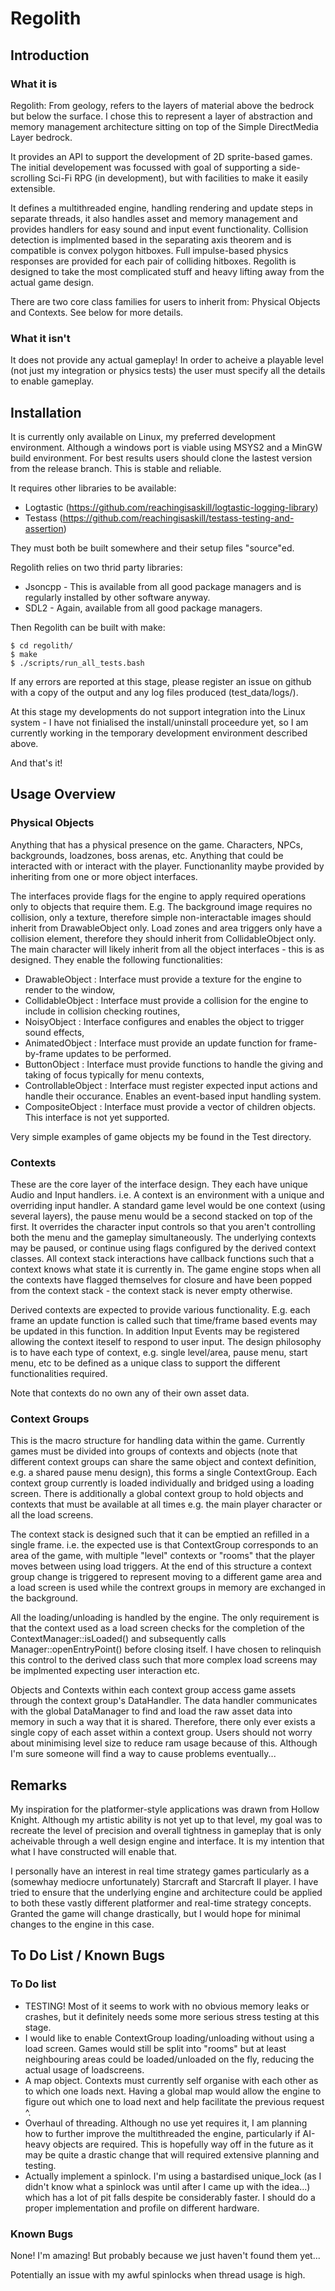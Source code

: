 # Regolith

## Introduction

### What it is

Regolith: From geology, refers to the layers of material above the bedrock but below the surface.
I chose this to represent a layer of abstraction and memory management architecture sitting on top of the Simple DirectMedia Layer bedrock.

It provides an API to support the development of 2D sprite-based games. The initial developement was focussed with goal of supporting a side-scrolling Sci-Fi RPG (in development), but with facilities to make it easily extensible.

It defines a multithreaded engine, handling rendering and update steps in separate threads, it also handles asset and memory management and provides handlers for easy sound and input event functionality.
Collision detection is implmented based in the separating axis theorem and is compatible is convex polygon hitboxes. Full impulse-based physics responses are provided for each pair of colliding hitboxes.
Regolith is designed to take the most complicated stuff and heavy lifting away from the actual game design.

There are two core class families for users to inherit from: Physical Objects and Contexts. See below for more details.

### What it isn't

It does not provide any actual gameplay! In order to acheive a playable level (not just my integration or physics tests) the user must specify all the details to enable gameplay.

## Installation

It is currently only available on Linux, my preferred development environment. Although a windows port is viable using MSYS2 and a MinGW build environment.
For best results users should clone the lastest version from the release branch. This is stable and reliable.

It requires other libraries to be available: 
  - Logtastic (https://github.com/reachingisaskill/logtastic-logging-library)
  - Testass (https://github.com/reachingisaskill/testass-testing-and-assertion)

They must both be built somewhere and their setup files "source"ed.

Regolith relies on two thrid party libraries:
  - Jsoncpp - This is available from all good package managers and is regularly installed by other software anyway.
  - SDL2 - Again, available from all good package managers.

Then Regolith can be built with make:

```
$ cd regolith/
$ make
$ ./scripts/run_all_tests.bash
```

If any errors are reported at this stage, please register an issue on github with a copy of the output and any log files produced (test_data/logs/).

At this stage my developments do not support integration into the Linux system - I have not finialised the install/uninstall proceedure yet, so I am currently working in the temporary development environment described above.

And that's it!


## Usage Overview

### Physical Objects

Anything that has a physical presence on the game. Characters, NPCs, backgrounds, loadzones, boss arenas, etc. Anything that could be interacted with or interact with the player. Functionanlity maybe provided by inheriting from one or more object interfaces.

The interfaces provide flags for the engine to apply required operations only to objects that require them. E.g. The background image requires no collision, only a texture, therefore simple non-interactable images should inherit from DrawableObject only. Load zones and area triggers only have a collision element, therefore they should inherit from CollidableObject only. The main character will likely inherit from all the object interfaces - this is as designed. They enable the following functionalities:

- DrawableObject : Interface must provide a texture for the engine to render to the window,
- CollidableObject : Interface must provide a collision for the engine to include in collision checking routines,
- NoisyObject : Interface configures and enables the object to trigger sound effects,
- AnimatedObject : Interface must provide an update function for frame-by-frame updates to be performed. 
- ButtonObject : Interface must provide functions to handle the giving and taking of focus typically for menu contexts,
- ControllableObject : Interface must register expected input actions and handle their occurance. Enables an event-based input handling system.
- CompositeObject : Interface must provide a vector of children objects. This interface is not yet supported.

Very simple examples of game objects my be found in the Test directory.


### Contexts
These are the core layer of the interface design. They each have unique Audio and Input handlers. i.e. A context is an environment with a unique and overriding input handler. A standard game level would be one context (using several layers), the pause menu would be a second stacked on top of the first. It overrides the character input controls so that you aren't controlling both the menu and the gameplay simultaneously. The underlying contexts may be paused, or continue using flags configured by the derived context classes. All context stack interactions have callback functions such that a context knows what state it is currently in. The game engine stops when all the contexts have flagged themselves for closure and have been popped from the context stack - the context stack is never empty otherwise.

Derived contexts are expected to provide various functionality. E.g. each frame an update function is called such that time/frame based events may be updated in this function. In addition Input Events may be registered allowing the context iteself to respond to user input. The design philosophy is to have each type of context, e.g. single level/area, pause menu, start menu, etc to be defined as a unique class to support the different functionalities required.

Note that contexts do no own any of their own asset data.


### Context Groups

This is the macro structure for handling data within the game. Currently games must be divided into groups of contexts and objects (note that different context groups can share the same object and context definition, e.g. a shared pause menu design), this forms a single ContextGroup. Each context group currently is loaded individually and bridged using a loading screen. There is additionally a global context group to hold objects and contexts that must be available at all times e.g. the main player character or all the load screens.

The context stack is designed such that it can be emptied an refilled in a single frame. i.e. the expected use is that ContextGroup corresponds to an area of the game, with multiple "level" contexts or "rooms" that the player moves between using load triggers. At the end of this structure a context group change is triggered to represent moving to a different game area and a load screen is used while the contrext groups in memory are exchanged in the background.

All the loading/unloading is handled by the engine. The only requirement is that the context used as a load screen checks for the completion of the ContextManager::isLoaded() and subsequently calls Manager::openEntryPoint() before closing itself. I have chosen to relinquish this control to the derived class such that more complex load screens may be implmented expecting user interaction etc.

Objects and Contexts within each context group access game assets through the context group's DataHandler. The data handler communicates with the global DataManager to find and load the raw asset data into memory in such a way that it is shared. Therefore, there only ever exists a single copy of each asset within a context group. Users should not worry about minimising level size to reduce ram usage because of this. Although I'm sure someone will find a way to cause problems eventually...


## Remarks

My inspiration for the platformer-style applications was drawn from Hollow Knight. Although my artistic ability is not yet up to that level, my goal was to recreate the level of precision and overall tightness in gameplay that is only acheivable through a well design engine and interface. It is my intention that what I have constructed will enable that.

I personally have an interest in real time strategy games particularly as a (somewhay mediocre unfortunately) Starcraft and Starcraft II player. I have tried to ensure that the underlying engine and architecture could be applied to both these vastly different platformer and real-time strategy concepts. Granted the game will change drastically, but I would hope for minimal changes to the engine in this case.


## To Do List / Known Bugs

### To Do list

- TESTING! Most of it seems to work with no obvious memory leaks or crashes, but it definitely needs some more serious stress testing at this stage.
- I would like to enable ContextGroup loading/unloading without using a load screen. Games would still be split into "rooms" but at least neighbouring areas could be loaded/unloaded on the fly, reducing the actual usage of loadscreens.
- A map object. Contexts must currently self organise with each other as to which one loads next. Having a global map would allow the engine to figure out which one to load next and help facilitate the previous request ^.
- Overhaul of threading. Although no use yet requires it, I am planning how to further improve the multithreaded the engine, particularly if AI-heavy objects are required. This is hopefully way off in the future as it may be quite a drastic change that will required extensive planning and testing.
- Actually implement a spinlock. I'm using a bastardised unique\_lock (as I didn't know what a spinlock was until after I came up with the idea...) which has a lot of pit falls despite be considerably faster. I should do a proper implementation and profile on different hardware.

### Known Bugs

None! I'm amazing!
But probably because we just haven't found them yet...

Potentially an issue with my awful spinlocks when thread usage is high.

